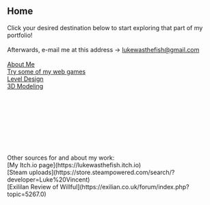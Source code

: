 ## Home
Click your desired destination below to start exploring that part of my portfolio!<br>
<br>
Afterwards, e-mail me at this address -> lukewasthefish@gmail.com<br>
<br>
[About Me](aboutMe.md)<br>
[Try some of my web games](webGames.md)<br>
[Level Design](levelDesign.md)<br>
[3D Modeling](3Dmodeling.md)<br>
<!--[Coding](coding.md)<br>-->
<!--[Development Blog](blog.md)<br>-->
<br>
<br>
<br>
<br>
<br>
<br>
<br>
<br>
Other sources for and about my work:<br>
[My Itch.io page](https://lukewasthefish.itch.io)<br>
[Steam uploads](https://store.steampowered.com/search/?developer=Luke%20Vincent)<br>
[Exililan Review of Willful](https://exilian.co.uk/forum/index.php?topic=5267.0)<br>
